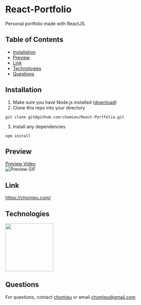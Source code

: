 # React-Portfolio

Personal portfolio made with ReactJS.

## Table of Contents
* [Installation](#installation)
* [Preview](#preview)
* [Link](#link)
* [Technologies](#technologies)
* [Questions](#questions)
        
## Installation
1. Make sure you have Node.js installed ([download](https://nodejs.org/en/))
2. Clone this repo into your directory
```
git clone git@github.com:chomieu/React-Portfolio.git
```
3. Install any dependencies
```
npm install
```

## Preview
[Preview Video](https://drive.google.com/file/d/1ic0PJDqNIF6rFkz_e0fKBE66abfI7Slu/view)</br>
![Preview GIF](./preview.gif)

## Link
<https://chomieu.com/>

## Technologies
<img src="https://d23wxovozhm1zu.cloudfront.net/uploads/technologies/logos/big/20/original/renuo_technology_react-large.png?v=63748570849" width="150" />

## Questions
For questions, contact [chomieu](https://github.com/chomieu) or email chomieu@gmail.com
